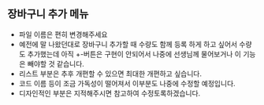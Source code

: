 ## 장바구니 추가 메뉴
* 파일 이름은 편히 변경해주세요
* 예전에 말 나왔던대로 장바구니 추가할 때 수량도 함께 등록 하게 하고 싶어서 수량도 추가했는데 아직 +-버튼은 구현이 안되어서 나중에 선생님께 물어보거나 이 기능은 빼야할 것 같습니다. 
* 리스트 부분은 추후 개편할 수 있으면 최대한 개편하고 싶습니다.
* 코드 이름 등이 조금 가독성이 떨어져서 이부분도 나중에 수정할 예정입니다.
* 디자인적인 부분은 지적해주시면 참고하여 수정토록하겠습니다.